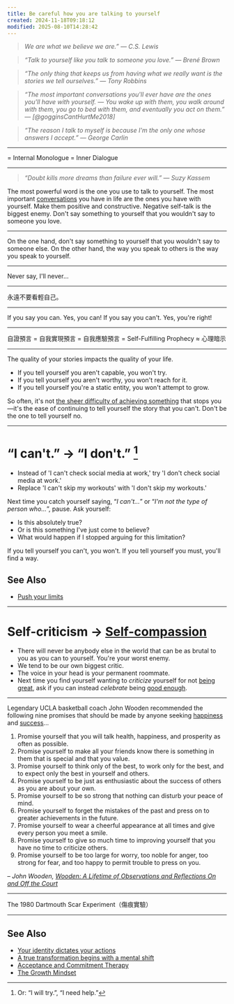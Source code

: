 ```yaml
---
title: Be careful how you are talking to yourself
created: 2024-11-18T09:18:12
modified: 2025-08-10T14:28:42
---
```


> _We are what we believe we are.” — C.S. Lewis_

> _“Talk to yourself like you talk to someone you love.” — Brené Brown_

> _“The only thing that keeps us from having what we really want is the stories we tell ourselves.” — Tony Robbins_

> _“The most important conversations you'll ever have are the ones you'll have with yourself. — You wake up with them, you walk around with them, you go to bed with them, and eventually you act on them.” ― [@gogginsCantHurtMe2018]_

> _“The reason I talk to myself is because I'm the only one whose answers I accept.” — George Carlin_

---

= Internal Monologue = Inner Dialogue

---

> _“Doubt kills more dreams than failure ever will.” — Suzy Kassem_

The most powerful word is the one you use to talk to yourself. The most important [conversations](How%20to%20make%20a%20conversation%20with%20anyone.md) you have in life are the ones you have with yourself. Make them positive and constructive. Negative self-talk is the biggest enemy. Don't say something to yourself that you wouldn't say to someone you love.

---

On the one hand, don't say something to yourself that you wouldn't say to someone else. On the other hand, the way you speak to others is the way you speak to yourself.

---

Never say, I'll never…

---

永遠不要看輕自己。

---

If you say you can. Yes, you can! If you say you can't. Yes, you're right!

---

自證預言 = 自我實現預言 = 自我應驗預言 = Self-Fulfilling Prophecy ≈ 心理暗示

---

The quality of your stories impacts the quality of your life.

* If you tell yourself you aren't capable, you won't try.
* If you tell yourself you aren't worthy, you won't reach for it.
* If you tell yourself you're a static entity, you won't attempt to grow.

So often, it's not [the sheer difficulty of achieving something](Do%20hard%20things.md) that stops you—it's the ease of continuing to tell yourself the story that you can't. Don't be the one to tell yourself no.

---

# “I can't.” → “I don't.” [^1]

* Instead of 'I can't check social media at work,' try 'I don't check social media at work.'
* Replace 'I can't skip my workouts' with 'I don't skip my workouts.'

Next time you catch yourself saying, “_I can't…_” or “_I'm not the type of person who…_”, pause. Ask yourself:

* Is this absolutely true?
* Or is this something I've just come to believe?
* What would happen if I stopped arguing for this limitation?

If you tell yourself you can't, you won't. If you tell yourself you must, you'll find a way.

## See Also

* [Push your limits](Push%20your%20limits.md)

---

# Self-criticism → [Self-compassion](Self-compassion.md)

* There will never be anybody else in the world that can be as brutal to you as you can to yourself. You're your worst enemy.
* We tend to be our own biggest critic.
* The voice in your head is your permanent roommate.
* Next time you find yourself wanting to _criticize_ yourself for not [being great](Do%20great%20work.md), ask if you can instead _celebrate_ being [good enough](Embrace%20the%20beauty%20of%20enoughness.md).

---

Legendary UCLA basketball coach John Wooden recommended the following nine promises that should be made by anyone seeking [happiness](happiness.md) and [success](what-success-means-to-me.md)…

1. Promise yourself that you will talk health, happiness, and prosperity as often as possible.
2. Promise yourself to make all your friends know there is something in them that is special and that you value.
3. Promise yourself to think only of the best, to work only for the best, and to expect only the best in yourself and others.
4. Promise yourself to be just as enthusiastic about the success of others as you are about your own.
5. Promise yourself to be so strong that nothing can disturb your peace of mind.
6. Promise yourself to forget the mistakes of the past and press on to greater achievements in the future.
7. Promise yourself to wear a cheerful appearance at all times and give every person you meet a smile.
8. Promise yourself to give so much time to improving yourself that you have no time to criticize others.
9. Promise yourself to be too large for worry, too noble for anger, too strong for fear, and too happy to permit trouble to press on you.

– _John Wooden, [Wooden: A Lifetime of Observations and Reflections On and Off the Court](http://amzn.to/1UqKTJ7)_

---

The 1980 Dartmouth Scar Experiment（傷痕實驗）

---

## See Also

* [Your identity dictates your actions](your-identity-dictates-your-actions.md)
* [A true transformation begins with a mental shift](a-true-transformation-begins-with-a-mental-shift.md)
* [Acceptance and Commitment Therapy](Acceptance%20and%20Commitment%20Therapy.md)
* [The Growth Mindset](The%20Growth%20Mindset.md)

[^1]: Or: “I will try.”, “I need help.”
